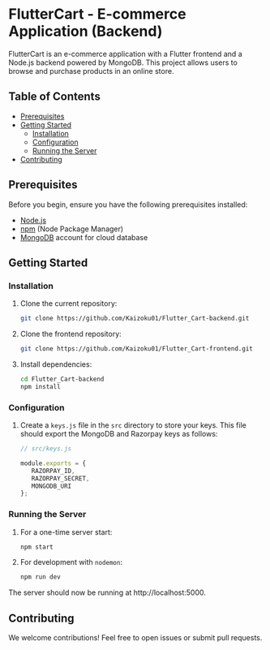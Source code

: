 # FlutterCart - E-commerce Application (Backend)

FlutterCart is an e-commerce application with a Flutter frontend and a Node.js backend powered by MongoDB. This project allows users to browse and purchase products in an online store.

## Table of Contents

- [Prerequisites](#prerequisites)
- [Getting Started](#getting-started)
  - [Installation](#installation)
  - [Configuration](#configuration)
  - [Running the Server](#running-the-server)
- [Contributing](#contributing)

## Prerequisites <a name="prerequisites"></a>

Before you begin, ensure you have the following prerequisites installed:

- [Node.js](https://nodejs.org/)
- [npm](https://www.npmjs.com/) (Node Package Manager)
- [MongoDB](https://www.mongodb.com/cloud/atlas) account for cloud database

## Getting Started <a name="getting-started"></a>

### Installation <a name="installation"></a>

1. Clone the current repository:

   ```bash
   git clone https://github.com/Kaizoku01/Flutter_Cart-backend.git
   
2. Clone the frontend repository:
   
   ```bash
   git clone https://github.com/Kaizoku01/Flutter_Cart-frontend.git
   
3. Install dependencies:

   ```bash
   cd Flutter_Cart-backend
   npm install
   
### Configuration <a name="configuration"></a>

1. Create a `keys.js` file in the `src` directory to store your keys. This file should export the MongoDB and Razorpay keys as follows:

   ```javascript
   // src/keys.js
   
   module.exports = {
      RAZORPAY_ID,
      RAZORPAY_SECRET,
      MONGODB_URI
   };

### Running the Server <a name="running-the-server"></a>

1. For a one-time server start:

   ```bash
   npm start
2. For development with `nodemon`:

   ```bash
   npm run dev
The server should now be running at http://localhost:5000.

## Contributing <a name="contributing"></a>

We welcome contributions! Feel free to open issues or submit pull requests.
